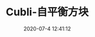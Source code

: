 ---
title: Cubli-自平衡方块
date: 2020-07-4 12:41:12
sidebar: true
sidebarDepth: 5
tags: 
- 机器人
categories:
- "电子设计类"
isShowComments: true
---